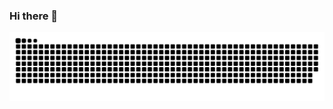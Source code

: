 ### Hi there 👋


![Snake animation](https://github.com/barthelmeh/barthelmeh/blob/output/github-contribution-grid-snake.svg)
